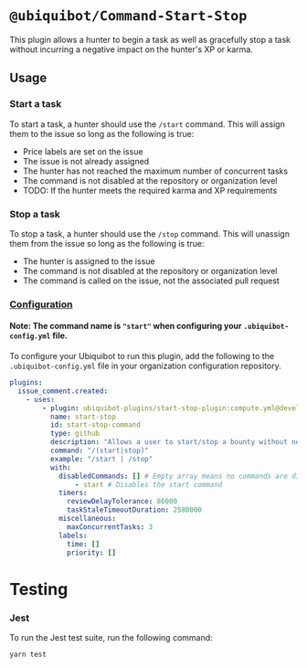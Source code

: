 # `@ubiquibot/Command-Start-Stop`

This plugin allows a hunter to begin a task as well as gracefully stop a task without incurring a negative impact on the hunter's XP or karma.

## Usage

### Start a task

To start a task, a hunter should use the `/start` command. This will assign them to the issue so long as the following is true:

- Price labels are set on the issue
- The issue is not already assigned
- The hunter has not reached the maximum number of concurrent tasks
- The command is not disabled at the repository or organization level
- TODO: If the hunter meets the required karma and XP requirements

### Stop a task

To stop a task, a hunter should use the `/stop` command. This will unassign them from the issue so long as the following is true:

- The hunter is assigned to the issue
- The command is not disabled at the repository or organization level
- The command is called on the issue, not the associated pull request

### [Configuration](./src/types/plugin-input.ts)

#### Note: The command name is `"start"` when configuring your `.ubiquibot-config.yml` file.

To configure your Ubiquibot to run this plugin, add the following to the `.ubiquibot-config.yml` file in your organization configuration repository.

```yml
plugins:
  issue_comment.created:
    - uses:
        - plugin: ubiquibot-plugins/start-stop-plugin:compute.yml@development
          name: start-stop
          id: start-stop-command
          type: github
          description: "Allows a user to start/stop a bounty without negative XP impact"
          command: "/(start|stop)"
          example: "/start | /stop"
          with:
            disabledCommands: [] # Empty array means no commands are disabled
                - start # Disables the start command
            timers:
              reviewDelayTolerance: 86000
              taskStaleTimeoutDuration: 2580000
            miscellaneous:
              maxConcurrentTasks: 3
            labels:
              time: []
              priority: []
```

# Testing

### Jest

To run the Jest test suite, run the following command:

```bash
yarn test
```
